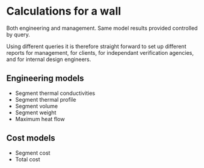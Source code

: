 # Calculations for a wall

Both engineering and management. Same model results provided controlled by query.

Using different queries it is therefore straight forward to set up different reports 
for management, for clients, for independant verification agencies, and 
for internal design engineers.

## Engineering models

* Segment thermal conductivities
* Segment thermal profile
* Segment volume
* Segment weight
* Maximum heat flow

## Cost models

* Segment cost
* Total cost